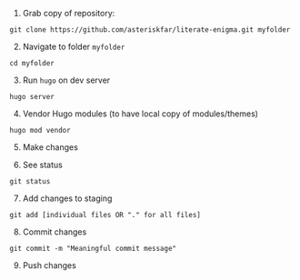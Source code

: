 1. Grab copy of repository:

```
git clone https://github.com/asteriskfar/literate-enigma.git myfolder
```

2. Navigate to folder `myfolder`

```
cd myfolder
```

3. Run `hugo` on dev server

```
hugo server
```

4. Vendor Hugo modules (to have local copy of modules/themes)

```
hugo mod vendor
```

5. Make changes

6. See status

```
git status
```

7. Add changes to staging

```
git add [individual files OR "." for all files]
```

8. Commit changes

```
git commit -m "Meaningful commit message"
```

9. Push changes